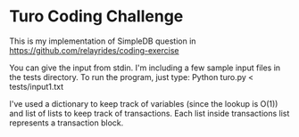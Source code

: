 # Turo Coding Challenge
This is my implementation of SimpleDB question in https://github.com/relayrides/coding-exercise

You can give the input from stdin. I'm including a few sample input files in the tests directory. To run the program, just type: Python turo.py < tests/input1.txt 

I've used a dictionary to keep track of variables (since the lookup is O(1)) and list of lists to keep track of transactions. Each list inside transactions list represents a transaction block.
